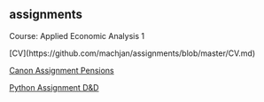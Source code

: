 ## assignments
<p>Course: Applied Economic Analysis 1</p>
[CV](https://github.com/machjan/assignments/blob/master/CV.md)

[Canon Assignment Pensions](https://github.com/machjan/assignments/blob/master/Canon.md)

[Python Assignment D&D](https://github.com/u608931/Python-final-assignment/blob/master/Python%20Final%20Assignment.ipynb)

